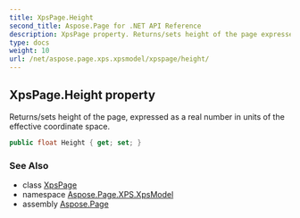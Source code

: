 ```yaml
---
title: XpsPage.Height
second_title: Aspose.Page for .NET API Reference
description: XpsPage property. Returns/sets height of the page expressed as a real number in units of the effective coordinate space
type: docs
weight: 10
url: /net/aspose.page.xps.xpsmodel/xpspage/height/
---
```

## XpsPage.Height property

Returns/sets height of the page, expressed as a real number in units of the effective coordinate space.

```csharp
public float Height { get; set; }
```

### See Also

* class [XpsPage](../)
* namespace [Aspose.Page.XPS.XpsModel](../../xpspage/)
* assembly [Aspose.Page](../../../)


